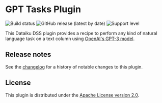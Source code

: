 # GPT Tasks Plugin

![Build status](https://github.com/openedai/dss-plugin-nlp-gpt-tasks/actions/workflows/auto-make.yml/badge.svg) ![GitHub release (latest by date)](https://img.shields.io/github/v/release/dataiku/dss-plugin-nlp-gpt-tasks?logo=github) ![Support level](https://img.shields.io/badge/support-Unsupported-orange)

This Dataiku DSS plugin provides a recipe to perform any kind of natural language task on a text column using [OpenAI's GPT-3 model](https://openai.com/blog/openai-api/).

## Release notes

See the [changelog](CHANGELOG.md) for a history of notable changes to this plugin.

## License

This plugin is distributed under the [Apache License version 2.0](LICENSE).

